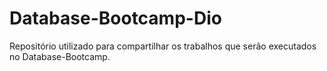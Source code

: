 # Database-Bootcamp-Dio
Repositório utilizado para compartilhar os trabalhos que serão executados no Database-Bootcamp.


